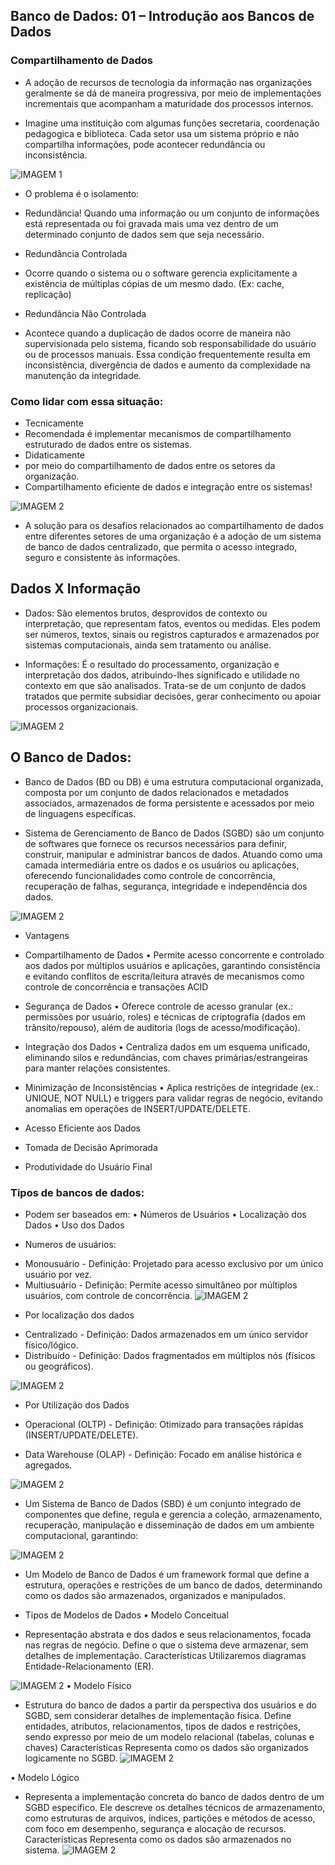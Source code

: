 ## Banco de Dados: 01 – Introdução aos Bancos de Dados
### Compartilhamento de Dados
- A adoção de recursos de tecnologia da informação nas organizações geralmente se dá de maneira progressiva, por meio de implementações incrementais que acompanham a maturidade dos processos internos.

- Imagine uma instituição com algumas funções secretaria, coordenação pedagogica e biblioteca. Cada setor usa um sistema próprio e não compartilha
informações, pode acontecer redundância ou inconsistência.

![IMAGEM 1](image/image.png)

- O problema é o isolamento: 
- Redundância! Quando uma informação ou um conjunto de informações está representada ou foi gravada mais uma vez dentro de um determinado conjunto de dados sem que seja necessário.

- Redundância Controlada
- Ocorre quando o sistema ou o software gerencia explicitamente a existência de múltiplas cópias de um mesmo dado. (Ex: cache, replicação)

- Redundância Não Controlada 
- Acontece quando a duplicação de dados ocorre de maneira não supervisionada pelo sistema, ficando sob responsabilidade do usuário ou de processos manuais. Essa condição frequentemente resulta em inconsistência, divergência de dados e aumento da complexidade na manutenção da integridade.

### Como lidar com essa situação: 
- Tecnicamente 
- Recomendada é implementar mecanismos de compartilhamento estruturado de dados entre os sistemas. 
- Didaticamente 
- por meio do compartilhamento de dados entre os setores da organização. 
- Compartilhamento eficiente de dados e integração entre os sistemas!

![IMAGEM 2](image/image1.png)

- A solução para os desafios relacionados ao compartilhamento de dados entre diferentes setores de uma organização é a adoção de um sistema de banco de dados centralizado, que permita o acesso integrado, seguro e consistente às informações.


## Dados X Informação
- Dados: São elementos brutos, desprovidos de contexto ou interpretação, que representam fatos, eventos ou medidas. Eles podem ser números, textos, sinais ou registros capturados e armazenados por sistemas computacionais, ainda sem tratamento ou análise.

- Informações: É o resultado do processamento, organização e interpretação dos dados, atribuindo-lhes significado e utilidade no contexto em que são analisados. Trata-se de um conjunto de dados tratados que permite subsidiar decisões, gerar conhecimento ou apoiar processos organizacionais.

![IMAGEM 2](image/image2.png)

## O Banco de Dados:
- Banco de Dados (BD ou DB) é uma estrutura computacional organizada, composta por um conjunto de dados relacionados e metadados associados, armazenados de forma persistente e acessados por meio de linguagens específicas.

- Sistema de Gerenciamento de Banco de Dados (SGBD) são um conjunto de softwares que fornece os recursos necessários para definir, construir, manipular e administrar bancos de dados. Atuando como uma camada intermediária entre os dados e os usuários ou aplicações, oferecendo funcionalidades como controle de concorrência, recuperação de falhas, segurança, integridade e independência dos dados.

![IMAGEM 2](image/image3.png)

- Vantagens 
- Compartilhamento de Dados 
• Permite acesso concorrente e controlado aos dados por múltiplos usuários e aplicações, garantindo consistência e evitando conflitos de escrita/leitura através de mecanismos como controle de concorrência e transações ACID

- Segurança de Dados 
• Oferece controle de acesso granular (ex.: permissões por usuário, roles) e técnicas de criptografia (dados em trânsito/repouso), além de auditoria (logs de acesso/modificação).


- Integração dos Dados 
• Centraliza dados em um esquema unificado, eliminando silos e redundâncias, com chaves primárias/estrangeiras para manter relações consistentes. 
- Minimização de Inconsistências 
• Aplica restrições de integridade (ex.: UNIQUE, NOT NULL) e triggers para validar regras de negócio, evitando anomalias em operações de INSERT/UPDATE/DELETE.
- Acesso Eficiente aos Dados
- Tomada de Decisão Aprimorada
- Produtividade do Usuário Final

### Tipos de bancos de dados:
- Podem ser baseados em: • Números de Usuários • Localização dos Dados • Uso dos Dados

+ Numeros de usuários: 
- Monousuário - Definição: Projetado para acesso exclusivo por um único usuário por vez.
- Multiusuário - Definição: Permite acesso simultâneo por múltiplos usuários, com controle de concorrência.
![IMAGEM 2](image/image4.png)

+ Por localização dos dados
- Centralizado - Definição: Dados armazenados em um único servidor físico/lógico.
- Distribuído - Definição: Dados fragmentados em múltiplos nós (físicos ou geográficos).

![IMAGEM 2](image/image5.png)

+ Por Utilização dos Dados
- Operacional (OLTP) - Definição: Otimizado para transações rápidas (INSERT/UPDATE/DELETE).

- Data Warehouse (OLAP) - Definição: Focado em análise histórica e agregados.

![IMAGEM 2](image/image6.png)

- Um Sistema de Banco de Dados (SBD) é um conjunto integrado de componentes que define, regula e gerencia a coleção, armazenamento, recuperação, manipulação e disseminação de dados em um ambiente computacional, garantindo:

![IMAGEM 2](image/image7.png)

- Um Modelo de Banco de Dados é um framework formal que define a estrutura, operações e restrições de um banco de dados, determinando como os dados são armazenados, organizados e manipulados.

- Tipos de Modelos de Dados 
• Modelo Conceitual
- Representação abstrata e dos dados e seus relacionamentos, focada nas regras de negócio. Define o que o sistema deve armazenar, sem detalhes de implementação. Características Utilizaremos diagramas Entidade-Relacionamento (ER).

![IMAGEM 2](image/image8.png)
• Modelo Físico
- Estrutura do banco de dados a partir da perspectiva dos usuários e do SGBD, sem considerar detalhes de implementação física. Define entidades, atributos, relacionamentos, tipos de dados e restrições, sendo expresso por meio de um modelo relacional (tabelas, colunas e chaves) Características Representa como os dados são organizados logicamente no SGBD.
![IMAGEM 2](image/image9.png)

• Modelo Lógico
- Representa a implementação concreta do banco de dados dentro de um SGBD específico. Ele descreve os detalhes técnicos de armazenamento, como estruturas de arquivos, índices, partições e métodos de acesso, com foco em desempenho, segurança e alocação de recursos. Características Representa como os dados são armazenados no sistema.
![IMAGEM 2](image/image10.png)
























































